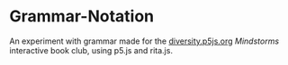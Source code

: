 # Grammar-Notation

An experiment with grammar made for the [diversity.p5js.org](diversity.p5js.org) *Mindstorms* interactive book club, using p5.js and rita.js.